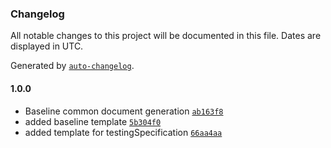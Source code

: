 ### Changelog

All notable changes to this project will be documented in this file. Dates are displayed in UTC.

Generated by [`auto-changelog`](https://github.com/CookPete/auto-changelog).

#### 1.0.0

- Baseline common document generation [`ab163f8`](https://github.com/comcast-sky/rdk-components-hal-doxygen/commit/ab163f822fdb5518db8e6f019656b9d0ceea81de)
- added baseline template [`5b304f0`](https://github.com/comcast-sky/rdk-components-hal-doxygen/commit/5b304f0f85f1f6049722794457b3dc4feb3fe1cf)
- added template for testingSpecification [`66aa4aa`](https://github.com/comcast-sky/rdk-components-hal-doxygen/commit/66aa4aae521c79b061e343c9bec7e526b87f9b9d)
